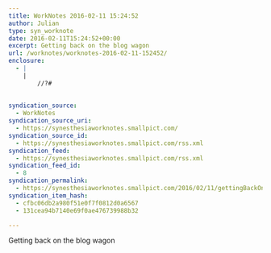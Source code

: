 ```yaml
---
title: WorkNotes 2016-02-11 15:24:52
author: Julian
type: syn_worknote
date: 2016-02-11T15:24:52+00:00
excerpt: Getting back on the blog wagon
url: /worknotes/worknotes-2016-02-11-152452/
enclosure:
  - |
    |
        //?#
        
        
syndication_source:
  - WorkNotes
syndication_source_uri:
  - https://synesthesiaworknotes.smallpict.com/
syndication_source_id:
  - https://synesthesiaworknotes.smallpict.com/rss.xml
syndication_feed:
  - https://synesthesiaworknotes.smallpict.com/rss.xml
syndication_feed_id:
  - 8
syndication_permalink:
  - https://synesthesiaworknotes.smallpict.com/2016/02/11/gettingBackOnTheBlogWagon.html
syndication_item_hash:
  - cfbc06db2a980f51e0f7f0812d0a6567
  - 131cea94b7140e69f0ae476739988b32

---
```

Getting back on the blog wagon